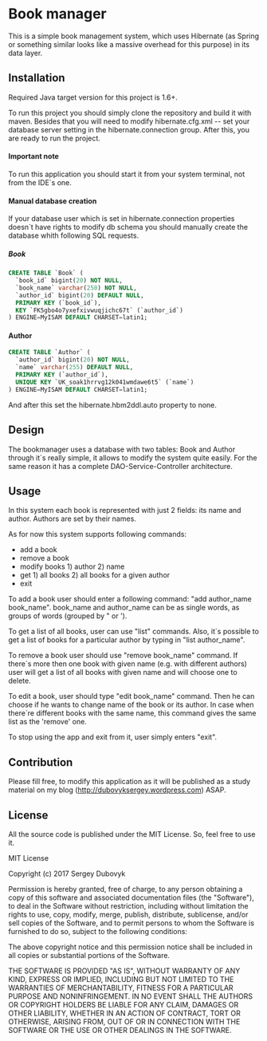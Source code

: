 # Book manager

This is a simple book management system, which uses Hibernate (as Spring or something similar looks like a massive overhead for this purpose) in its data layer.

## Installation

Required Java target version for this project is 1.6+.

To run this project you should simply clone the repository and build it with maven. Besides that you will need to modify hibernate.cfg.xml -- set your database server setting in the hibernate.connection group.
After this, you are ready to run the project.

#### Important note
To run this application you should start it from your system terminal, not from the IDE`s one.

#### Manual database creation

If your database user which is set in hibernate.connection properties doesn`t have rights to modify db schema you should manually create the database whith following SQL requests.

##### Book
```sql
CREATE TABLE `Book` (
  `book_id` bigint(20) NOT NULL,
  `book_name` varchar(250) NOT NULL,
  `author_id` bigint(20) DEFAULT NULL,
  PRIMARY KEY (`book_id`),
  KEY `FK5gbo4o7yxefxivwuqjichc67t` (`author_id`)
) ENGINE=MyISAM DEFAULT CHARSET=latin1;
```

#### Author

```sql
CREATE TABLE `Author` (
  `author_id` bigint(20) NOT NULL,
  `name` varchar(255) DEFAULT NULL,
  PRIMARY KEY (`author_id`),
  UNIQUE KEY `UK_soak1hrrvg12k041wmdawe6t5` (`name`)
) ENGINE=MyISAM DEFAULT CHARSET=latin1;

```

And after this set the hibernate.hbm2ddl.auto property to none.

## Design

The bookmanager uses a database with two tables: Book and Author through it`s really simple, it allows to modify the system quite easily. For the same reason it has a complete DAO-Service-Controller architecture.

## Usage

In this system each book is represented with just 2 fields: its name and author. Authors are set by their names.

As for now this system supports following commands:
- add a book
- remove a book
- modify books 1) author 2) name
- get 1) all books 2) all books for a given author
- exit

To add a book user should enter a following command: "add author_name book_name". book_name and author_name can be as single words, as groups of words (grouped by " or ').

To get a list of all books, user can use "list" commands. Also, it`s possible to get a list of books for a particular author by typing in "list author_name".

To remove a book user should use "remove book_name" command. If there`s more then one book with given name (e.g. with different authors) user will get a list of all books with given name and will choose one to delete.

To edit a book, user should type "edit book_name" command. Then he can choose if he wants to change name of the book or its author. In case when there`re different books with the same name, this command gives the same list as the 'remove' one.

To stop using the app and exit from it, user simply enters "exit".

## Contribution

Please fill free, to modify this application as it will be published as a study material on my blog (http://dubovyksergey.wordpress.com) ASAP.

## License

All the source code is published under the MIT License. So, feel free to use it.

MIT License

Copyright (c) 2017 Sergey Dubovyk

Permission is hereby granted, free of charge, to any person obtaining a copy
of this software and associated documentation files (the "Software"), to deal
in the Software without restriction, including without limitation the rights
to use, copy, modify, merge, publish, distribute, sublicense, and/or sell
copies of the Software, and to permit persons to whom the Software is
furnished to do so, subject to the following conditions:

The above copyright notice and this permission notice shall be included in all
copies or substantial portions of the Software.

THE SOFTWARE IS PROVIDED "AS IS", WITHOUT WARRANTY OF ANY KIND, EXPRESS OR
IMPLIED, INCLUDING BUT NOT LIMITED TO THE WARRANTIES OF MERCHANTABILITY,
FITNESS FOR A PARTICULAR PURPOSE AND NONINFRINGEMENT. IN NO EVENT SHALL THE
AUTHORS OR COPYRIGHT HOLDERS BE LIABLE FOR ANY CLAIM, DAMAGES OR OTHER
LIABILITY, WHETHER IN AN ACTION OF CONTRACT, TORT OR OTHERWISE, ARISING FROM,
OUT OF OR IN CONNECTION WITH THE SOFTWARE OR THE USE OR OTHER DEALINGS IN THE
SOFTWARE.
